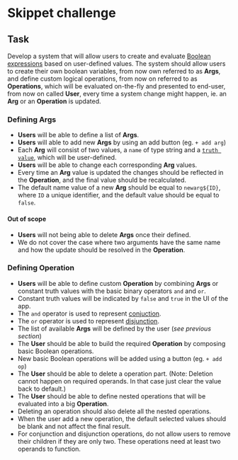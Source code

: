 # Skippet challenge

## Task

Develop a system that will allow users to create and evaluate [Boolean expressions](https://en.wikipedia.org/wiki/Boolean_algebra) based on user-defined values. The system should allow users to create their own boolean variables, from now own referred to as **Args**, and define custom logical operations, from now on referred to as **Operations**, which will be evaluated on-the-fly and presented to end-user, from now on called **User**, every time a system change might happen, ie. an **Arg** or an **Operation** is updated.

### Defining Args

- **Users** will be able to define a list of **Args**.
- **Users** will able to add new **Args** by using an add button (eg. `+ add arg`)
- Each **Arg** will consist of two values, a `name` of type string and a [`truth value`](https://en.wikipedia.org/wiki/Truth_value), which will be user-defined.
- **Users** will be able to change each corresponding **Arg** values.
- Every time an **Arg** value is updated the changes should be reflected in the **Operation**, and the final value should be recalculated.
- The default name value of a new **Arg** should be equal to `newarg${ID}`, where `ID` a unique identifier, and the default value should be equal to `false`.

#### Out of scope

- **Users** will not being able to delete **Args** once their defined.
- We do not cover the case where two arguments have the same name and how the update should be resolved in the **Operation**.

### Defining Operation

- **Users** will be able to define custom **Operation** by combining **Args** or constant truth values with the basic binary operators `and` and `or`.
- Constant truth values will be indicated by `false` and `true` in the UI of the app.
- The `and` operator is used to represent [conjuction](https://en.wikipedia.org/wiki/Logical_conjunction).
- The `or` operator is used to represent [disjunction](https://en.wikipedia.org/wiki/Logical_disjunction).
- The list of available **Args** will be defined by the user (_see previous section_)
- The **User** should be able to build the required **Operation** by composing basic Boolean operations.
- New basic Boolean operations will be added using a button (eg. `+ add op`)
- The **User** should be able to delete a operation part. (Note: Deletion cannot happen on required operands. In that case just clear the value back to default.)
- The **User** should be able to define nested operations that will be evaluated into a big **Operation**.
- Deleting an operation should also delete all the nested operations.
- When the user add a new operation, the default selected values should be blank and not affect the final result.
- For conjunction and disjunction operations, do not allow users to remove their children if they are only two. These operations need at least two operands to function.
